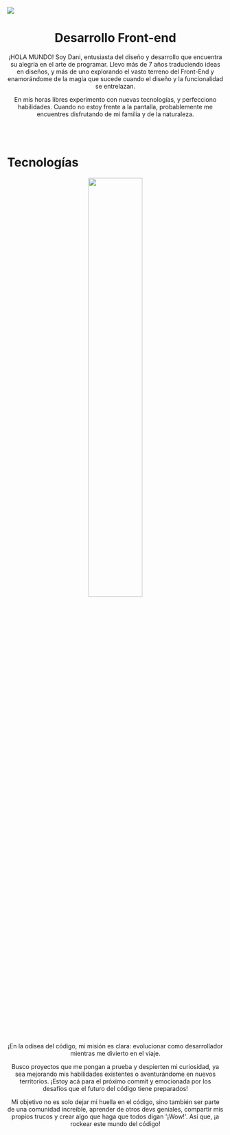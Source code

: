 ![](https://private-user-images.githubusercontent.com/108234679/296385137-d60bf85e-aa7f-4be1-895c-58653456c9db.png?jwt=eyJhbGciOiJIUzI1NiIsInR5cCI6IkpXVCJ9.eyJpc3MiOiJnaXRodWIuY29tIiwiYXVkIjoicmF3LmdpdGh1YnVzZXJjb250ZW50LmNvbSIsImtleSI6ImtleTUiLCJleHAiOjE3MDUwOTk3NjgsIm5iZiI6MTcwNTA5OTQ2OCwicGF0aCI6Ii8xMDgyMzQ2NzkvMjk2Mzg1MTM3LWQ2MGJmODVlLWFhN2YtNGJlMS04OTVjLTU4NjUzNDU2YzlkYi5wbmc_WC1BbXotQWxnb3JpdGhtPUFXUzQtSE1BQy1TSEEyNTYmWC1BbXotQ3JlZGVudGlhbD1BS0lBVkNPRFlMU0E1M1BRSzRaQSUyRjIwMjQwMTEyJTJGdXMtZWFzdC0xJTJGczMlMkZhd3M0X3JlcXVlc3QmWC1BbXotRGF0ZT0yMDI0MDExMlQyMjQ0MjhaJlgtQW16LUV4cGlyZXM9MzAwJlgtQW16LVNpZ25hdHVyZT03MjM1Y2MxYzQ3MmNkNjg2NzQwMmI5ZjkzMjc4ODlkY2I0ZDkxZTFhODBmODcxZjNiYzYxMTNkYTM0MGU1ZDYxJlgtQW16LVNpZ25lZEhlYWRlcnM9aG9zdCZhY3Rvcl9pZD0wJmtleV9pZD0wJnJlcG9faWQ9MCJ9.88uk-J5S6ramqYKBNNHDAxoTK718qs0TqlhAPt4Pb3g)
<div align="center">

</div>
<h1 align="center" font-size=24px>Desarrollo Front-end</h1>

<p align="center" font-size=18px weight="700">
¡HOLA MUNDO! Soy Dani, 
  entusiasta del diseño y desarrollo que encuentra su alegría en el arte de programar. Llevo más de 7 años traduciendo ideas en diseños, y más de uno explorando el vasto terreno del Front-End y enamorándome de la magia que sucede cuando el diseño y la funcionalidad se entrelazan.
</p>  
<p align="center" weight="700">
En mis horas libres experimento con nuevas tecnologías, y perfecciono habilidades. Cuando no estoy frente a la pantalla, probablemente me encuentres disfrutando de mi familia y de la naturaleza.
</p>
<br>
<br>

<h1 font-size=14px>Tecnologías</h1>
<p align="center">
  <img width="50%" height="auto" src="https://user-images.githubusercontent.com/108234679/284703702-fa30e314-e0d8-443b-8495-8d2a625cbac6.png">
</p>
<br>
<br>
<p align="center" weight="700">
¡En la odisea del código, mi misión es clara: evolucionar como desarrollador mientras me divierto en el viaje.
</p>  
<p align="center" weight="700">
Busco proyectos que me pongan a prueba y despierten mi curiosidad, ya sea mejorando mis habilidades existentes o aventurándome en nuevos territorios. ¡Estoy acá para el próximo commit y emocionada por los desafíos que el futuro del código tiene preparados!
</p>  
<p align="center" weight="700">
Mi objetivo no es solo dejar mi huella en el código, sino también ser parte de una comunidad increíble, aprender de otros devs geniales, compartir mis propios trucos y crear algo que haga que todos digan '¡Wow!'. Así que, ¡a rockear este mundo del código!
</p>
<br>

